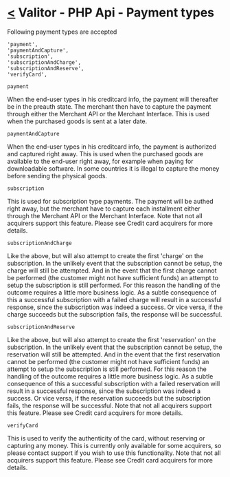 [<](../index.md) Valitor - PHP Api - Payment types
==================================================

Following payment types are accepted

```
'payment',
'paymentAndCapture',
'subscription',
'subscriptionAndCharge',
'subscriptionAndReserve',
'verifyCard',
```

`payment`

When the end-user types in his creditcard info, the payment will thereafter be in the preauth state. The merchant then have to capture the payment through either the Merchant API or the Merchant Interface. This is used when the purchased goods is sent at a later date.

`paymentAndCapture`

When the end-user types in his creditcard info, the payment is authorized and captured right away. This is used when the purchased goods are available to the end-user right away, for example when paying for downloadable software. In some countries it is illegal to capture the money before sending the physical goods.

`subscription`

This is used for subscription type payments. The payment will be authed right away, but the merchant have to capture each installment either through the Merchant API or the Merchant Interface.
Note that not all acquirers support this feature. Please see Credit card acquirers for more details.

`subscriptionAndCharge`

Like the above, but will also attempt to create the first 'charge' on the subscription. In the unlikely event that the subscription cannot be setup, the charge will still be attempted. And in the event that the first charge cannot be performed (the customer might not have sufficient funds) an attempt to setup the subscription is still performed. For this reason the handling of the outcome requires a little more business logic. As a subtle consequence of this a successful subscription with a failed charge will result in a successful response, since the subscription was indeed a success. Or vice versa, if the charge succeeds but the subscription fails, the response will be successful.

`subscriptionAndReserve`

Like the above, but will also attempt to create the first 'reservation' on the subscription. In the unlikely event that the subscription cannot be setup, the reservation will still be attempted. And in the event that the first reservation cannot be performed (the customer might not have sufficient funds) an attempt to setup the subscription is still performed. For this reason the handling of the outcome requires a little more business logic. As a subtle consequence of this a successful subscription with a failed reservation will result in a successful response, since the subscription was indeed a success. Or vice versa, if the reservation succeeds but the subscription fails, the response will be successful.
Note that not all acquirers support this feature. Please see Credit card acquirers for more details.

`verifyCard`

This is used to verify the authenticity of the card, without reserving or capturing any money. This is currently only available for some acquirers, so please contact support if you wish to use this functionality.
Note that not all acquirers support this feature. Please see Credit card acquirers for more details.
